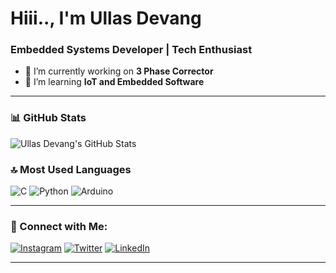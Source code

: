# Hiii.., I'm Ullas Devang  
### Embedded Systems Developer | Tech Enthusiast 

- 🌱 I’m currently working on **3 Phase Corrector**  
- 🔭 I’m learning **IoT and Embedded Software**  

---

### 📊 GitHub Stats  
![Ullas Devang's GitHub Stats](https://github-readme-stats.vercel.app/api?username=ullasdevang44&show_icons=true&theme=dark)  

### 🔝 Most Used Languages  
![C](https://img.shields.io/badge/-C-00599C?style=flat&logo=c&logoColor=white)
![Python](https://img.shields.io/badge/-Python-3776AB?style=flat&logo=python&logoColor=white)
![Arduino](https://img.shields.io/badge/-Arduino-00979D?style=flat&logo=arduino&logoColor=white)

---

### 🚀 Connect with Me:
[![Instagram](https://img.shields.io/badge/-Instagram-3776AB?style=flat&logo=instagram&logoColor=white)](https://www.instagram.com/_next_wave/)
[![Twitter](https://img.shields.io/badge/-Twitter-1DA1F2?style=flat&logo=twitter&logoColor=white)](https://x.com/_next_wave)
[![LinkedIn](https://img.shields.io/badge/-LinkedIn-0A66C2?style=flat&logo=linkedin&logoColor=white)](https://www.linkedin.com/in/ullas-devang/)


---
